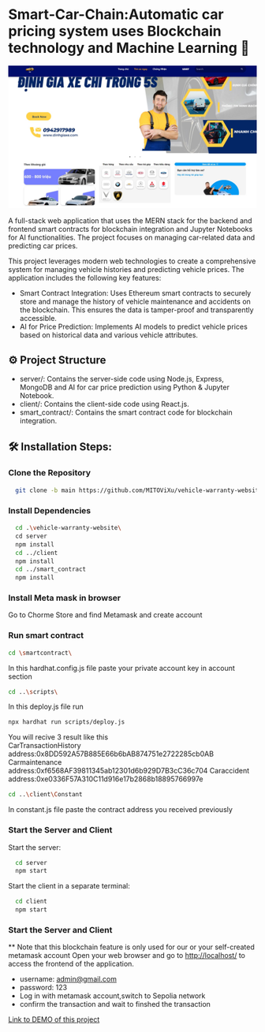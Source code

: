 <h1 align="left" id="title">Smart-Car-Chain:Automatic car pricing system uses Blockchain technology and Machine Learning 👋</h1>
<p align="center"><img src="https://raw.githubusercontent.com/MITOViXu/vehicle-warranty-website/main/client/src/assets/website_img.jpg" alt="project-image"></p>

<p id="description">A full-stack web application that uses the MERN stack for the backend and frontend smart contracts for blockchain integration and Jupyter Notebooks for AI functionalities. The project focuses on managing car-related data and predicting car prices.</p>

This project leverages modern web technologies to create a comprehensive system for managing vehicle histories and predicting vehicle prices. The application includes the following key features:

- Smart Contract Integration: Uses Ethereum smart contracts to securely store and manage the history of vehicle maintenance and accidents on the blockchain. This ensures the data is tamper-proof and transparently accessible.
- AI for Price Prediction: Implements AI models to predict vehicle prices based on historical data and various vehicle attributes.

<h2>⚙ Project Structure</h2>

- server/: Contains the server-side code using Node.js, Express, MongoDB and AI for car price prediction using Python & Jupyter Notebook.
- client/: Contains the client-side code using React.js.
- smart_contract/: Contains the smart contract code for blockchain integration.

<h2>🛠️ Installation Steps:</h2>

<h3>Clone the Repository</h3>

```bash
  git clone -b main https://github.com/MITOViXu/vehicle-warranty-website.git
```

<h3>Install Dependencies</h3>

```bash
  cd .\vehicle-warranty-website\
  cd server
  npm install
  cd ../client
  npm install
  cd ../smart_contract
  npm install
``` 
<h3>Install Meta mask in browser</h3>

Go to Chorme Store and find Metamask and create account

<h3> Run smart contract</h3>

```bash
cd \smartcontract\
```

In this hardhat.config.js file paste your private account key in account section
```bash
cd ..\scripts\
```
In this deploy.js file run 
```bash
npx hardhat run scripts/deploy.js
```
You will recive 3 result like this 
</br>
CarTransactionHistory address:0x8DD592A57B885E66b6bAB874751e2722285cb0AB
Carmaintenance address:0xf6568AF39811345ab12301d6b929D7B3cC36c704
Caraccident address:0xe0336F57A310C11d916e17b2868b18895766997e

```bash
cd ..\client\Constant
```
In constant.js file  paste the contract address you received previously

<h3>Start the Server and Client</h3>

Start the server:

```bash
  cd server
  npm start
```

Start the client in a separate terminal:

```bash
  cd client
  npm start
```

<h3>Start the Server and Client</h3>

** Note that this blockchain feature is only used for our or your self-created metamask account 
Open your web browser and go to [http://localhost/](http://localhost/) to access the frontend of the application.

- username: admin@gmail.com
- password: 123
- Log in with metamask account,switch to Sepolia network
- confirm the transaction and wait to finshed the transaction

[Link to DEMO of this project](https://drive.google.com/file/d/1VOyDNEY2DhmZyKcFNrcY-gBIkN0dhWCw/view)
